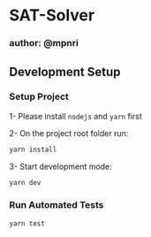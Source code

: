 # SAT-Solver

### author: @mpnri

## Development Setup

### Setup Project

1- Please install `nodejs` and `yarn` first

2- On the project root folder run:

```bash
yarn install
```

3- Start development mode:

```bash
yarn dev
```

### Run Automated Tests

```bash
yarn test
```
